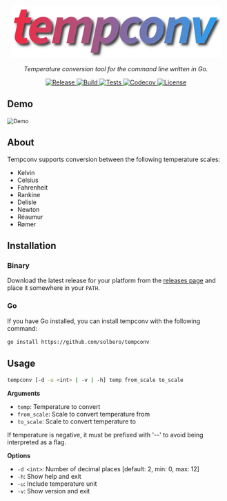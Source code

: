 <p align="center">
    <img src="https://raw.githubusercontent.com/solbero/tempconv/main/logo.png" alt="Logo" />
</p>
<p align="center">
    <em>Temperature conversion tool for the command line written in Go.</em>
</p>
<p align="center">
    <a href="https://github.com/solbero/tempconv/releases">
        <img src="https://img.shields.io/github/v/release/solbero/tempconv" alt="Release" />
    </a>
    <a href="https://github.com/solbero/tempconv/actions/workflows/release.yml">
        <img src="https://img.shields.io/github/actions/workflow/status/solbero/tempconv/release.yml" alt="Build" />
    </a>
    <a href="https://github.com/solbero/tempconv/actions/workflows/test.yml">
        <img src="https://img.shields.io/github/actions/workflow/status/solbero/tempconv/test.yml?label=tests" alt="Tests" />
    </a>
    <a href="https://codecov.io/gh/solbero/tempconv" >
        <img alt="Codecov" src="https://img.shields.io/codecov/c/github/solbero/tempconv" />
    </a>
    <a href="https://github.com/solbero/tempconv/blob/main/LICENSE">
        <img src="https://img.shields.io/github/license/solbero/tempconv" alt="License" />
    </a>
</p>

## Demo

<img src="https://raw.githubusercontent.com/solbero/tempconv/main/demo.gif" alt="Demo" style="zoom:90%;" />

## About

Tempconv supports conversion between the following temperature scales:
 - Kelvin
 - Celsius
 - Fahrenheit
 - Rankine
 - Delisle
 - Newton
 - Réaumur
 - Rømer

## Installation

### Binary

Download the latest release for your platform from the [releases page](https://github.com/solbero/tempconv/releases) and place it somewhere in your `PATH`.

### Go

If you have Go installed, you can install tempconv with the following command:


```sh
go install https://github.com/solbero/tempconv
```

## Usage

```sh
tempconv [-d -u <int> | -v | -h] temp from_scale to_scale
```

**Arguments**

* `temp`: Temperature to convert
* `from_scale`: Scale to convert temperature from
* `to_scale`: Scale to convert temperature to

If temperature is negative, it must be prefixed with '--' to avoid being interpreted as a flag.

**Options**

* `-d <int>`: Number of decimal places [default: 2, min: 0, max: 12]
* `-h`: Show help and exit
* `-u`: Include temperature unit
* `-v`: Show version and exit